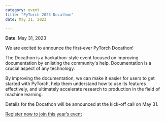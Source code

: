 ```yaml
---
category: event
title: "PyTorch 2023 Docathon"
date: May 31, 2023

---
```


**Date**: May 31, 2023  

We are excited to announce the first-ever PyTorch Docathon! 

The Docathon is a hackathon-style event focused on improving documentation by enlisting the community's help. Documentation is a crucial aspect of any technology. 

By improving the documentation, we can make it easier for users to get started with PyTorch, help them understand how to use its features effectively, and ultimately accelerate research to production in the field of machine learning.

Details for the Docathon will be announced at the kick-off call on May 31. 

[Register now to join this year’s event](https://community.linuxfoundation.org/e/mmbqqb/)
